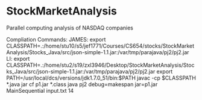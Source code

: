 # StockMarketAnalysis
Parallel computing analysis of NASDAQ companies

Compliation Commands:
JAMES:
export CLASSPATH=.:/home/stu10/s5/jef1771/Courses/CS654/stocks/StockMarketAnalysis/Stocks_Java/src/json-simple-1.1.jar:/var/tmp/parajava/pj2/pj2.jar
LI:
export CLASSPATH=.:/home/stu2/s19/zxl3946/Desktop/StockMarketAnalysis/Stocks_Java/src/json-simple-1.1.jar:/var/tmp/parajava/pj2/pj2.jar
export PATH=/usr/local/dcs/versions/jdk1.7.0_51/bin:$PATH
javac -cp $CLASSPATH *.java
jar cf p1.jar *.class
java pj2 debug=makespan jar=p1.jar MainSequential input.txt 14